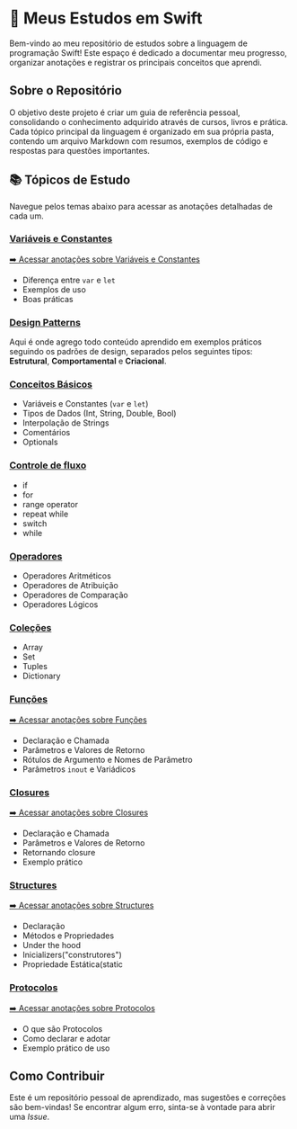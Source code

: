 # 🚀 Meus Estudos em Swift

Bem-vindo ao meu repositório de estudos sobre a linguagem de programação Swift! Este espaço é dedicado a documentar meu progresso, organizar anotações e registrar os principais conceitos que aprendi.

## Sobre o Repositório

O objetivo deste projeto é criar um guia de referência pessoal, consolidando o conhecimento adquirido através de cursos, livros e prática. Cada tópico principal da linguagem é organizado em sua própria pasta, contendo um arquivo Markdown com resumos, exemplos de código e respostas para questões importantes.

## 📚 Tópicos de Estudo

Navegue pelos temas abaixo para acessar as anotações detalhadas de cada um.

### [Variáveis e Constantes](./Variaveis-Constantes/)
  
[➡️ Acessar anotações sobre Variáveis e Constantes](./Variaveis-Constantes/README.md)

* Diferença entre `var` e `let`
* Exemplos de uso
* Boas práticas

### [Design Patterns](./design-patterns/README.md)

Aqui é onde agrego todo conteúdo aprendido em exemplos práticos seguindo os padrões de design, separados pelos seguintes tipos:  **Estrutural**, **Comportamental** e **Criacional**.

### [Conceitos Básicos](./Conceitos-Basicos/)
  
* Variáveis e Constantes (`var` e `let`)
* Tipos de Dados (Int, String, Double, Bool)
* Interpolação de Strings
* Comentários
* Optionals
  
### [Controle de fluxo](./Control-Flow/)

* if
* for
* range operator
* repeat while
* switch
* while

### [Operadores](./Operadores/)
  
* Operadores Aritméticos
* Operadores de Atribuição
* Operadores de Comparação
* Operadores Lógicos

### [Coleções](./Colecoes/)
  
* Array
* Set
* Tuples
* Dictionary

### [Funções](./Funcoes/)
  
[➡️ Acessar anotações sobre Funções](./Funcoes/README.md)

* Declaração e Chamada
* Parâmetros e Valores de Retorno
* Rótulos de Argumento e Nomes de Parâmetro
* Parâmetros `inout` e Variádicos

### [Closures](./Closures/)

[➡️ Acessar anotações sobre Closures](./Closures/README.md)

* Declaração e Chamada
* Parâmetros e Valores de Retorno
* Retornando closure
* Exemplo prático

### [Structures](./Structures/)

  [➡️ Acessar anotações sobre Structures](./Structures/README.md)

* Declaração
* Métodos e Propriedades
* Under the hood
* Inicializers("construtores")
* Propriedade Estática(static

### [Protocolos](./Protocol/)
  
[➡️ Acessar anotações sobre Protocolos](./Protocol/README.md)

* O que são Protocolos
* Como declarar e adotar
* Exemplo prático de uso

## Como Contribuir

Este é um repositório pessoal de aprendizado, mas sugestões e correções são bem-vindas! Se encontrar algum erro, sinta-se à vontade para abrir uma *Issue*.
